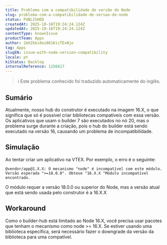 ```yaml
---
title: Problema com a compatibilidade de versão do Node
slug: problema-com-a-compatibilidade-de-versao-do-node
status: PUBLISHED
createdAt: 2025-10-16T19:24:24.124Z
updatedAt: 2025-10-16T19:24:24.124Z
contentType: knownIssue
productTeam: Apps
author: 2mXZkbi0oi061KicTExNjo
tag: Apps
slugEN: issue-with-node-version-compatibility
locale: pt
kiStatus: Backlog
internalReference: 1256617
---
```


>ℹ️ Este problema conhecido foi traduzido automaticamente do inglês.

## Sumário


Atualmente, nosso hub do construtor é executado na imagem 16.X, o que significa que só é possível criar bibliotecas compatíveis com essa versão. Os aplicativos que usam o builder 7 são executados no nó 20, mas o problema surge durante a criação, pois o hub do builder está sendo executado na versão 16, causando um problema de incompatibilidade.
## Simulação


Ao tentar criar um aplicativo na VTEX. Por exemplo, o erro é o seguinte:

    @vendor/app@1.X.X: O mecanismo "node" é incompatível com este módulo. Versão esperada ">=18.0.0". Obteve "16.X.X "Módulo incompatível encontrado.


O módulo requer a versão 18.0.0 ou superior do Node, mas a versão atual que está sendo usada pelo construtor é a 16.X.X
## Workaround


Como o builder-hub está limitado ao Node 16.X, você precisa usar pacotes que tenham o mecanismo como node >= 16.X. Se estiver usando uma biblioteca específica, será necessário fazer o downgrade da versão da biblioteca para uma compatível.



